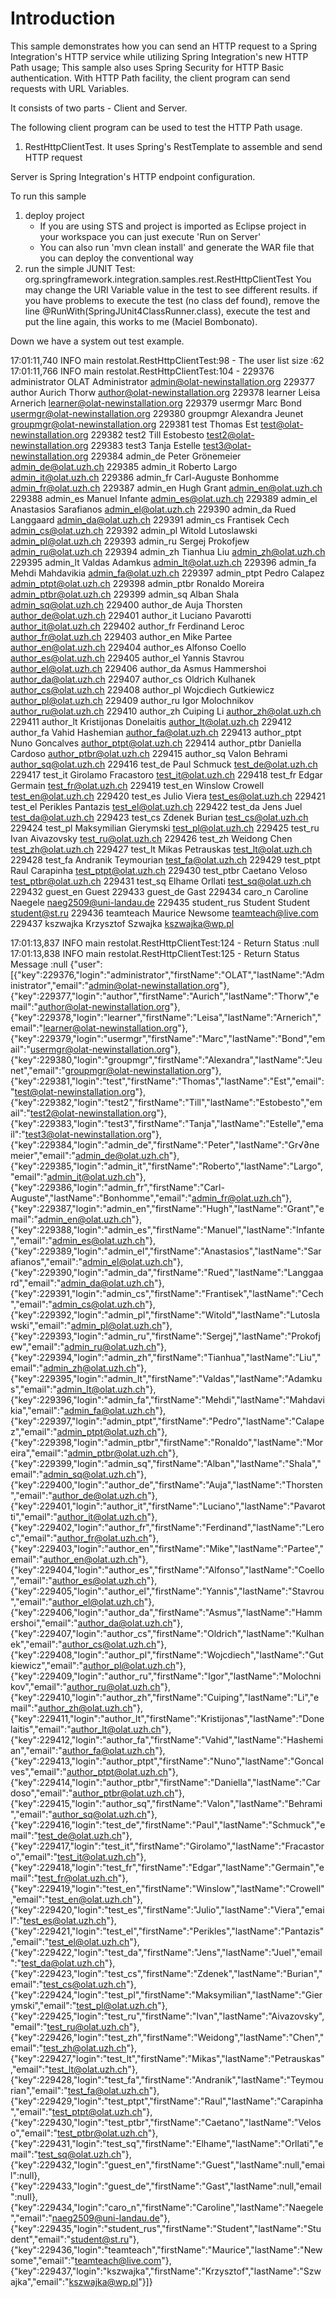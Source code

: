 # Introduction

This sample demonstrates how you can send an HTTP request to a Spring Integration's HTTP service while utilizing Spring Integration's new HTTP Path usage;
This sample also uses Spring Security for HTTP Basic authentication. With HTTP Path facility, the client program can send requests with URL Variables.

It consists of two parts - Client and Server.

The following client program can be used to test the HTTP Path usage.

1. RestHttpClientTest. It uses Spring's RestTemplate to assemble and send HTTP request

Server is Spring Integration's HTTP endpoint configuration.

To run this sample

1. deploy project
    - If you are using STS and project is imported as Eclipse project in your workspace you can just execute 'Run on Server'
    - You can also run 'mvn clean install' and generate the WAR file that you can deploy the conventional way
2. run the simple JUNIT Test: org.springframework.integration.samples.rest.RestHttpClientTest
      You may change the URI Variable value in the test to see different results.
if you have problems to execute the test (no class def found), remove the line @RunWith(SpringJUnit4ClassRunner.class), execute the test and put the line again, 
this works to me (Maciel Bombonato).

Down we have a system out test example.

17:01:11,740  INFO main restolat.RestHttpClientTest:98 - The user list size :62
17:01:11,766  INFO main restolat.RestHttpClientTest:104 - <?xml version="1.0" encoding="UTF-8" standalone="yes"?>
<userVOes>
    <userVO>
        <key>229376</key>
        <login>administrator</login>
        <firstName>OLAT</firstName>
        <lastName>Administrator</lastName>
        <email>admin@olat-newinstallation.org</email>
    </userVO>
    <userVO>
        <key>229377</key>
        <login>author</login>
        <firstName>Aurich</firstName>
        <lastName>Thorw</lastName>
        <email>author@olat-newinstallation.org</email>
    </userVO>
    <userVO>
        <key>229378</key>
        <login>learner</login>
        <firstName>Leisa</firstName>
        <lastName>Arnerich</lastName>
        <email>learner@olat-newinstallation.org</email>
    </userVO>
    <userVO>
        <key>229379</key>
        <login>usermgr</login>
        <firstName>Marc</firstName>
        <lastName>Bond</lastName>
        <email>usermgr@olat-newinstallation.org</email>
    </userVO>
    <userVO>
        <key>229380</key>
        <login>groupmgr</login>
        <firstName>Alexandra</firstName>
        <lastName>Jeunet</lastName>
        <email>groupmgr@olat-newinstallation.org</email>
    </userVO>
    <userVO>
        <key>229381</key>
        <login>test</login>
        <firstName>Thomas</firstName>
        <lastName>Est</lastName>
        <email>test@olat-newinstallation.org</email>
    </userVO>
    <userVO>
        <key>229382</key>
        <login>test2</login>
        <firstName>Till</firstName>
        <lastName>Estobesto</lastName>
        <email>test2@olat-newinstallation.org</email>
    </userVO>
    <userVO>
        <key>229383</key>
        <login>test3</login>
        <firstName>Tanja</firstName>
        <lastName>Estelle</lastName>
        <email>test3@olat-newinstallation.org</email>
    </userVO>
    <userVO>
        <key>229384</key>
        <login>admin_de</login>
        <firstName>Peter</firstName>
        <lastName>Grönemeier</lastName>
        <email>admin_de@olat.uzh.ch</email>
    </userVO>
    <userVO>
        <key>229385</key>
        <login>admin_it</login>
        <firstName>Roberto</firstName>
        <lastName>Largo</lastName>
        <email>admin_it@olat.uzh.ch</email>
    </userVO>
    <userVO>
        <key>229386</key>
        <login>admin_fr</login>
        <firstName>Carl-Auguste</firstName>
        <lastName>Bonhomme</lastName>
        <email>admin_fr@olat.uzh.ch</email>
    </userVO>
    <userVO>
        <key>229387</key>
        <login>admin_en</login>
        <firstName>Hugh</firstName>
        <lastName>Grant</lastName>
        <email>admin_en@olat.uzh.ch</email>
    </userVO>
    <userVO>
        <key>229388</key>
        <login>admin_es</login>
        <firstName>Manuel</firstName>
        <lastName>Infante</lastName>
        <email>admin_es@olat.uzh.ch</email>
    </userVO>
    <userVO>
        <key>229389</key>
        <login>admin_el</login>
        <firstName>Anastasios</firstName>
        <lastName>Sarafianos</lastName>
        <email>admin_el@olat.uzh.ch</email>
    </userVO>
    <userVO>
        <key>229390</key>
        <login>admin_da</login>
        <firstName>Rued</firstName>
        <lastName>Langgaard</lastName>
        <email>admin_da@olat.uzh.ch</email>
    </userVO>
    <userVO>
        <key>229391</key>
        <login>admin_cs</login>
        <firstName>Frantisek</firstName>
        <lastName>Cech</lastName>
        <email>admin_cs@olat.uzh.ch</email>
    </userVO>
    <userVO>
        <key>229392</key>
        <login>admin_pl</login>
        <firstName>Witold</firstName>
        <lastName>Lutoslawski</lastName>
        <email>admin_pl@olat.uzh.ch</email>
    </userVO>
    <userVO>
        <key>229393</key>
        <login>admin_ru</login>
        <firstName>Sergej</firstName>
        <lastName>Prokofjew</lastName>
        <email>admin_ru@olat.uzh.ch</email>
    </userVO>
    <userVO>
        <key>229394</key>
        <login>admin_zh</login>
        <firstName>Tianhua</firstName>
        <lastName>Liu</lastName>
        <email>admin_zh@olat.uzh.ch</email>
    </userVO>
    <userVO>
        <key>229395</key>
        <login>admin_lt</login>
        <firstName>Valdas</firstName>
        <lastName>Adamkus</lastName>
        <email>admin_lt@olat.uzh.ch</email>
    </userVO>
    <userVO>
        <key>229396</key>
        <login>admin_fa</login>
        <firstName>Mehdi</firstName>
        <lastName>Mahdavikia</lastName>
        <email>admin_fa@olat.uzh.ch</email>
    </userVO>
    <userVO>
        <key>229397</key>
        <login>admin_ptpt</login>
        <firstName>Pedro</firstName>
        <lastName>Calapez</lastName>
        <email>admin_ptpt@olat.uzh.ch</email>
    </userVO>
    <userVO>
        <key>229398</key>
        <login>admin_ptbr</login>
        <firstName>Ronaldo</firstName>
        <lastName>Moreira</lastName>
        <email>admin_ptbr@olat.uzh.ch</email>
    </userVO>
    <userVO>
        <key>229399</key>
        <login>admin_sq</login>
        <firstName>Alban</firstName>
        <lastName>Shala</lastName>
        <email>admin_sq@olat.uzh.ch</email>
    </userVO>
    <userVO>
        <key>229400</key>
        <login>author_de</login>
        <firstName>Auja</firstName>
        <lastName>Thorsten</lastName>
        <email>author_de@olat.uzh.ch</email>
    </userVO>
    <userVO>
        <key>229401</key>
        <login>author_it</login>
        <firstName>Luciano</firstName>
        <lastName>Pavarotti</lastName>
        <email>author_it@olat.uzh.ch</email>
    </userVO>
    <userVO>
        <key>229402</key>
        <login>author_fr</login>
        <firstName>Ferdinand</firstName>
        <lastName>Leroc</lastName>
        <email>author_fr@olat.uzh.ch</email>
    </userVO>
    <userVO>
        <key>229403</key>
        <login>author_en</login>
        <firstName>Mike</firstName>
        <lastName>Partee</lastName>
        <email>author_en@olat.uzh.ch</email>
    </userVO>
    <userVO>
        <key>229404</key>
        <login>author_es</login>
        <firstName>Alfonso</firstName>
        <lastName>Coello</lastName>
        <email>author_es@olat.uzh.ch</email>
    </userVO>
    <userVO>
        <key>229405</key>
        <login>author_el</login>
        <firstName>Yannis</firstName>
        <lastName>Stavrou</lastName>
        <email>author_el@olat.uzh.ch</email>
    </userVO>
    <userVO>
        <key>229406</key>
        <login>author_da</login>
        <firstName>Asmus</firstName>
        <lastName>Hammershoi</lastName>
        <email>author_da@olat.uzh.ch</email>
    </userVO>
    <userVO>
        <key>229407</key>
        <login>author_cs</login>
        <firstName>Oldrich</firstName>
        <lastName>Kulhanek</lastName>
        <email>author_cs@olat.uzh.ch</email>
    </userVO>
    <userVO>
        <key>229408</key>
        <login>author_pl</login>
        <firstName>Wojcdiech</firstName>
        <lastName>Gutkiewicz</lastName>
        <email>author_pl@olat.uzh.ch</email>
    </userVO>
    <userVO>
        <key>229409</key>
        <login>author_ru</login>
        <firstName>Igor</firstName>
        <lastName>Molochnikov</lastName>
        <email>author_ru@olat.uzh.ch</email>
    </userVO>
    <userVO>
        <key>229410</key>
        <login>author_zh</login>
        <firstName>Cuiping</firstName>
        <lastName>Li</lastName>
        <email>author_zh@olat.uzh.ch</email>
    </userVO>
    <userVO>
        <key>229411</key>
        <login>author_lt</login>
        <firstName>Kristijonas</firstName>
        <lastName>Donelaitis</lastName>
        <email>author_lt@olat.uzh.ch</email>
    </userVO>
    <userVO>
        <key>229412</key>
        <login>author_fa</login>
        <firstName>Vahid</firstName>
        <lastName>Hashemian</lastName>
        <email>author_fa@olat.uzh.ch</email>
    </userVO>
    <userVO>
        <key>229413</key>
        <login>author_ptpt</login>
        <firstName>Nuno</firstName>
        <lastName>Goncalves</lastName>
        <email>author_ptpt@olat.uzh.ch</email>
    </userVO>
    <userVO>
        <key>229414</key>
        <login>author_ptbr</login>
        <firstName>Daniella</firstName>
        <lastName>Cardoso</lastName>
        <email>author_ptbr@olat.uzh.ch</email>
    </userVO>
    <userVO>
        <key>229415</key>
        <login>author_sq</login>
        <firstName>Valon</firstName>
        <lastName>Behrami</lastName>
        <email>author_sq@olat.uzh.ch</email>
    </userVO>
    <userVO>
        <key>229416</key>
        <login>test_de</login>
        <firstName>Paul</firstName>
        <lastName>Schmuck</lastName>
        <email>test_de@olat.uzh.ch</email>
    </userVO>
    <userVO>
        <key>229417</key>
        <login>test_it</login>
        <firstName>Girolamo</firstName>
        <lastName>Fracastoro</lastName>
        <email>test_it@olat.uzh.ch</email>
    </userVO>
    <userVO>
        <key>229418</key>
        <login>test_fr</login>
        <firstName>Edgar</firstName>
        <lastName>Germain</lastName>
        <email>test_fr@olat.uzh.ch</email>
    </userVO>
    <userVO>
        <key>229419</key>
        <login>test_en</login>
        <firstName>Winslow</firstName>
        <lastName>Crowell</lastName>
        <email>test_en@olat.uzh.ch</email>
    </userVO>
    <userVO>
        <key>229420</key>
        <login>test_es</login>
        <firstName>Julio</firstName>
        <lastName>Viera</lastName>
        <email>test_es@olat.uzh.ch</email>
    </userVO>
    <userVO>
        <key>229421</key>
        <login>test_el</login>
        <firstName>Perikles</firstName>
        <lastName>Pantazis</lastName>
        <email>test_el@olat.uzh.ch</email>
    </userVO>
    <userVO>
        <key>229422</key>
        <login>test_da</login>
        <firstName>Jens</firstName>
        <lastName>Juel</lastName>
        <email>test_da@olat.uzh.ch</email>
    </userVO>
    <userVO>
        <key>229423</key>
        <login>test_cs</login>
        <firstName>Zdenek</firstName>
        <lastName>Burian</lastName>
        <email>test_cs@olat.uzh.ch</email>
    </userVO>
    <userVO>
        <key>229424</key>
        <login>test_pl</login>
        <firstName>Maksymilian</firstName>
        <lastName>Gierymski</lastName>
        <email>test_pl@olat.uzh.ch</email>
    </userVO>
    <userVO>
        <key>229425</key>
        <login>test_ru</login>
        <firstName>Ivan</firstName>
        <lastName>Aivazovsky</lastName>
        <email>test_ru@olat.uzh.ch</email>
    </userVO>
    <userVO>
        <key>229426</key>
        <login>test_zh</login>
        <firstName>Weidong</firstName>
        <lastName>Chen</lastName>
        <email>test_zh@olat.uzh.ch</email>
    </userVO>
    <userVO>
        <key>229427</key>
        <login>test_lt</login>
        <firstName>Mikas</firstName>
        <lastName>Petrauskas</lastName>
        <email>test_lt@olat.uzh.ch</email>
    </userVO>
    <userVO>
        <key>229428</key>
        <login>test_fa</login>
        <firstName>Andranik</firstName>
        <lastName>Teymourian</lastName>
        <email>test_fa@olat.uzh.ch</email>
    </userVO>
    <userVO>
        <key>229429</key>
        <login>test_ptpt</login>
        <firstName>Raul</firstName>
        <lastName>Carapinha</lastName>
        <email>test_ptpt@olat.uzh.ch</email>
    </userVO>
    <userVO>
        <key>229430</key>
        <login>test_ptbr</login>
        <firstName>Caetano</firstName>
        <lastName>Veloso</lastName>
        <email>test_ptbr@olat.uzh.ch</email>
    </userVO>
    <userVO>
        <key>229431</key>
        <login>test_sq</login>
        <firstName>Elhame</firstName>
        <lastName>Orllati</lastName>
        <email>test_sq@olat.uzh.ch</email>
    </userVO>
    <userVO>
        <key>229432</key>
        <login>guest_en</login>
        <firstName>Guest</firstName>
    </userVO>
    <userVO>
        <key>229433</key>
        <login>guest_de</login>
        <firstName>Gast</firstName>
    </userVO>
    <userVO>
        <key>229434</key>
        <login>caro_n</login>
        <firstName>Caroline</firstName>
        <lastName>Naegele</lastName>
        <email>naeg2509@uni-landau.de</email>
    </userVO>
    <userVO>
        <key>229435</key>
        <login>student_rus</login>
        <firstName>Student</firstName>
        <lastName>Student</lastName>
        <email>student@st.ru</email>
    </userVO>
    <userVO>
        <key>229436</key>
        <login>teamteach</login>
        <firstName>Maurice</firstName>
        <lastName>Newsome</lastName>
        <email>teamteach@live.com</email>
    </userVO>
    <userVO>
        <key>229437</key>
        <login>kszwajka</login>
        <firstName>Krzysztof</firstName>
        <lastName>Szwajka</lastName>
        <email>kszwajka@wp.pl</email>
    </userVO>
</userVOes>

17:01:13,837  INFO main restolat.RestHttpClientTest:124 - Return Status :null
17:01:13,838  INFO main restolat.RestHttpClientTest:125 - Return Status Message :null
{"user":[{"key":229376,"login":"administrator","firstName":"OLAT","lastName":"Administrator","email":"admin@olat-newinstallation.org"},{"key":229377,"login":"author","firstName":"Aurich","lastName":"Thorw","email":"author@olat-newinstallation.org"},{"key":229378,"login":"learner","firstName":"Leisa","lastName":"Arnerich","email":"learner@olat-newinstallation.org"},{"key":229379,"login":"usermgr","firstName":"Marc","lastName":"Bond","email":"usermgr@olat-newinstallation.org"},{"key":229380,"login":"groupmgr","firstName":"Alexandra","lastName":"Jeunet","email":"groupmgr@olat-newinstallation.org"},{"key":229381,"login":"test","firstName":"Thomas","lastName":"Est","email":"test@olat-newinstallation.org"},{"key":229382,"login":"test2","firstName":"Till","lastName":"Estobesto","email":"test2@olat-newinstallation.org"},{"key":229383,"login":"test3","firstName":"Tanja","lastName":"Estelle","email":"test3@olat-newinstallation.org"},{"key":229384,"login":"admin_de","firstName":"Peter","lastName":"Gr√∂nemeier","email":"admin_de@olat.uzh.ch"},{"key":229385,"login":"admin_it","firstName":"Roberto","lastName":"Largo","email":"admin_it@olat.uzh.ch"},{"key":229386,"login":"admin_fr","firstName":"Carl-Auguste","lastName":"Bonhomme","email":"admin_fr@olat.uzh.ch"},{"key":229387,"login":"admin_en","firstName":"Hugh","lastName":"Grant","email":"admin_en@olat.uzh.ch"},{"key":229388,"login":"admin_es","firstName":"Manuel","lastName":"Infante","email":"admin_es@olat.uzh.ch"},{"key":229389,"login":"admin_el","firstName":"Anastasios","lastName":"Sarafianos","email":"admin_el@olat.uzh.ch"},{"key":229390,"login":"admin_da","firstName":"Rued","lastName":"Langgaard","email":"admin_da@olat.uzh.ch"},{"key":229391,"login":"admin_cs","firstName":"Frantisek","lastName":"Cech","email":"admin_cs@olat.uzh.ch"},{"key":229392,"login":"admin_pl","firstName":"Witold","lastName":"Lutoslawski","email":"admin_pl@olat.uzh.ch"},{"key":229393,"login":"admin_ru","firstName":"Sergej","lastName":"Prokofjew","email":"admin_ru@olat.uzh.ch"},{"key":229394,"login":"admin_zh","firstName":"Tianhua","lastName":"Liu","email":"admin_zh@olat.uzh.ch"},{"key":229395,"login":"admin_lt","firstName":"Valdas","lastName":"Adamkus","email":"admin_lt@olat.uzh.ch"},{"key":229396,"login":"admin_fa","firstName":"Mehdi","lastName":"Mahdavikia","email":"admin_fa@olat.uzh.ch"},{"key":229397,"login":"admin_ptpt","firstName":"Pedro","lastName":"Calapez","email":"admin_ptpt@olat.uzh.ch"},{"key":229398,"login":"admin_ptbr","firstName":"Ronaldo","lastName":"Moreira","email":"admin_ptbr@olat.uzh.ch"},{"key":229399,"login":"admin_sq","firstName":"Alban","lastName":"Shala","email":"admin_sq@olat.uzh.ch"},{"key":229400,"login":"author_de","firstName":"Auja","lastName":"Thorsten","email":"author_de@olat.uzh.ch"},{"key":229401,"login":"author_it","firstName":"Luciano","lastName":"Pavarotti","email":"author_it@olat.uzh.ch"},{"key":229402,"login":"author_fr","firstName":"Ferdinand","lastName":"Leroc","email":"author_fr@olat.uzh.ch"},{"key":229403,"login":"author_en","firstName":"Mike","lastName":"Partee","email":"author_en@olat.uzh.ch"},{"key":229404,"login":"author_es","firstName":"Alfonso","lastName":"Coello","email":"author_es@olat.uzh.ch"},{"key":229405,"login":"author_el","firstName":"Yannis","lastName":"Stavrou","email":"author_el@olat.uzh.ch"},{"key":229406,"login":"author_da","firstName":"Asmus","lastName":"Hammershoi","email":"author_da@olat.uzh.ch"},{"key":229407,"login":"author_cs","firstName":"Oldrich","lastName":"Kulhanek","email":"author_cs@olat.uzh.ch"},{"key":229408,"login":"author_pl","firstName":"Wojcdiech","lastName":"Gutkiewicz","email":"author_pl@olat.uzh.ch"},{"key":229409,"login":"author_ru","firstName":"Igor","lastName":"Molochnikov","email":"author_ru@olat.uzh.ch"},{"key":229410,"login":"author_zh","firstName":"Cuiping","lastName":"Li","email":"author_zh@olat.uzh.ch"},{"key":229411,"login":"author_lt","firstName":"Kristijonas","lastName":"Donelaitis","email":"author_lt@olat.uzh.ch"},{"key":229412,"login":"author_fa","firstName":"Vahid","lastName":"Hashemian","email":"author_fa@olat.uzh.ch"},{"key":229413,"login":"author_ptpt","firstName":"Nuno","lastName":"Goncalves","email":"author_ptpt@olat.uzh.ch"},{"key":229414,"login":"author_ptbr","firstName":"Daniella","lastName":"Cardoso","email":"author_ptbr@olat.uzh.ch"},{"key":229415,"login":"author_sq","firstName":"Valon","lastName":"Behrami","email":"author_sq@olat.uzh.ch"},{"key":229416,"login":"test_de","firstName":"Paul","lastName":"Schmuck","email":"test_de@olat.uzh.ch"},{"key":229417,"login":"test_it","firstName":"Girolamo","lastName":"Fracastoro","email":"test_it@olat.uzh.ch"},{"key":229418,"login":"test_fr","firstName":"Edgar","lastName":"Germain","email":"test_fr@olat.uzh.ch"},{"key":229419,"login":"test_en","firstName":"Winslow","lastName":"Crowell","email":"test_en@olat.uzh.ch"},{"key":229420,"login":"test_es","firstName":"Julio","lastName":"Viera","email":"test_es@olat.uzh.ch"},{"key":229421,"login":"test_el","firstName":"Perikles","lastName":"Pantazis","email":"test_el@olat.uzh.ch"},{"key":229422,"login":"test_da","firstName":"Jens","lastName":"Juel","email":"test_da@olat.uzh.ch"},{"key":229423,"login":"test_cs","firstName":"Zdenek","lastName":"Burian","email":"test_cs@olat.uzh.ch"},{"key":229424,"login":"test_pl","firstName":"Maksymilian","lastName":"Gierymski","email":"test_pl@olat.uzh.ch"},{"key":229425,"login":"test_ru","firstName":"Ivan","lastName":"Aivazovsky","email":"test_ru@olat.uzh.ch"},{"key":229426,"login":"test_zh","firstName":"Weidong","lastName":"Chen","email":"test_zh@olat.uzh.ch"},{"key":229427,"login":"test_lt","firstName":"Mikas","lastName":"Petrauskas","email":"test_lt@olat.uzh.ch"},{"key":229428,"login":"test_fa","firstName":"Andranik","lastName":"Teymourian","email":"test_fa@olat.uzh.ch"},{"key":229429,"login":"test_ptpt","firstName":"Raul","lastName":"Carapinha","email":"test_ptpt@olat.uzh.ch"},{"key":229430,"login":"test_ptbr","firstName":"Caetano","lastName":"Veloso","email":"test_ptbr@olat.uzh.ch"},{"key":229431,"login":"test_sq","firstName":"Elhame","lastName":"Orllati","email":"test_sq@olat.uzh.ch"},{"key":229432,"login":"guest_en","firstName":"Guest","lastName":null,"email":null},{"key":229433,"login":"guest_de","firstName":"Gast","lastName":null,"email":null},{"key":229434,"login":"caro_n","firstName":"Caroline","lastName":"Naegele","email":"naeg2509@uni-landau.de"},{"key":229435,"login":"student_rus","firstName":"Student","lastName":"Student","email":"student@st.ru"},{"key":229436,"login":"teamteach","firstName":"Maurice","lastName":"Newsome","email":"teamteach@live.com"},{"key":229437,"login":"kszwajka","firstName":"Krzysztof","lastName":"Szwajka","email":"kszwajka@wp.pl"}]}